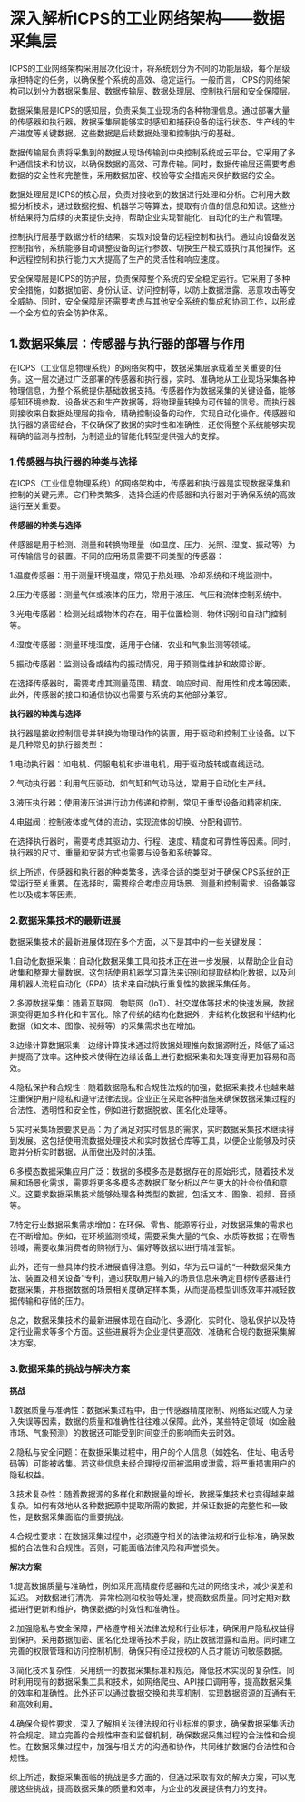 <!--
title: 工业网络架构——数据采集层
subtitle: 工业网络
author: 柴浩轩
keyword: 工业网络架构
published: 2024-04-27
topicImg: assets/2/md3.jpg
-->


# 深入解析ICPS的工业网络架构——数据采集层
ICPS的工业网络架构采用层次化设计，将系统划分为不同的功能层级，每个层级承担特定的任务，以确保整个系统的高效、稳定运行。一般而言，ICPS的网络架构可以划分为数据采集层、数据传输层、数据处理层、控制执行层和安全保障层。

数据采集层是ICPS的感知层，负责采集工业现场的各种物理信息。通过部署大量的传感器和执行器，数据采集层能够实时感知和捕获设备的运行状态、生产线的生产进度等关键数据。这些数据是后续数据处理和控制执行的基础。

数据传输层负责将采集到的数据从现场传输到中央控制系统或云平台。它采用了多种通信技术和协议，以确保数据的高效、可靠传输。同时，数据传输层还需要考虑数据的安全性和完整性，采用数据加密、校验等安全措施来保护数据的安全。

数据处理层是ICPS的核心层，负责对接收到的数据进行处理和分析。它利用大数据分析技术，通过数据挖掘、机器学习等算法，提取有价值的信息和知识。这些分析结果将为后续的决策提供支持，帮助企业实现智能化、自动化的生产和管理。

控制执行层基于数据分析的结果，实现对设备的远程控制和执行。通过向设备发送控制指令，系统能够自动调整设备的运行参数、切换生产模式或执行其他操作。这种远程控制和执行能力大大提高了生产的灵活性和响应速度。

安全保障层是ICPS的防护层，负责保障整个系统的安全稳定运行。它采用了多种安全措施，如数据加密、身份认证、访问控制等，以防止数据泄露、恶意攻击等安全威胁。同时，安全保障层还需要考虑与其他安全系统的集成和协同工作，以形成一个全方位的安全防护体系。



## 1.数据采集层：传感器与执行器的部署与作用
在ICPS（工业信息物理系统）的网络架构中，数据采集层承载着至关重要的任务。这一层次通过广泛部署的传感器和执行器，实时、准确地从工业现场采集各种物理信息，为整个系统提供基础数据支持。传感器作为数据采集的关键设备，能够感知环境参数、设备状态和生产数据等，将物理量转换为可传输的信号。而执行器则接收来自数据处理层的指令，精确控制设备的动作，实现自动化操作。传感器和执行器的紧密结合，不仅确保了数据的实时性和准确性，还使得整个系统能够实现精确的监测与控制，为制造业的智能化转型提供强大的支撑。

### 1.传感器与执行器的种类与选择
在ICPS（工业信息物理系统）的网络架构中，传感器和执行器是实现数据采集和控制的关键元素。它们种类繁多，选择合适的传感器和执行器对于确保系统的高效运行至关重要。

__传感器的种类与选择__

传感器是用于检测、测量和转换物理量（如温度、压力、光照、湿度、振动等）为可传输信号的装置。不同的应用场景需要不同类型的传感器：

1.温度传感器：用于测量环境温度，常见于热处理、冷却系统和环境监测中。

2.压力传感器：测量气体或液体的压力，常用于液压、气压和流体控制系统中。

3.光电传感器：检测光线或物体的存在，用于位置检测、物体识别和自动门控制等。

4.湿度传感器：测量环境湿度，适用于仓储、农业和气象监测等领域。

5.振动传感器：监测设备或结构的振动情况，用于预测性维护和故障诊断。

在选择传感器时，需要考虑其测量范围、精度、响应时间、耐用性和成本等因素。此外，传感器的接口和通信协议也需要与系统的其他部分兼容。

__执行器的种类与选择__

执行器是接收控制信号并转换为物理动作的装置，用于驱动和控制工业设备。以下是几种常见的执行器类型：

1.电动执行器：如电机、伺服电机和步进电机，用于驱动旋转或直线运动。

2.气动执行器：利用气压驱动，如气缸和气动马达，常用于自动化生产线。

3.液压执行器：使用液压油进行动力传递和控制，常见于重型设备和精密机床。

4.电磁阀：控制液体或气体的流动，实现流体的切换、分配和调节。

在选择执行器时，需要考虑其驱动力、行程、速度、精度和可靠性等因素。同时，执行器的尺寸、重量和安装方式也需要与设备和系统兼容。

综上所述，传感器和执行器的种类繁多，选择合适的类型对于确保ICPS系统的正常运行至关重要。在选择时，需要综合考虑应用场景、测量和控制需求、设备兼容性以及成本等因素。
### 2.数据采集技术的最新进展
数据采集技术的最新进展体现在多个方面，以下是其中的一些关键发展：

1.自动化数据采集：自动化数据采集工具和技术正在进一步发展，以帮助企业自动收集和整理大量数据。这包括使用机器学习算法来识别和提取结构化数据，以及利用机器人流程自动化（RPA）技术来自动执行重复性的数据采集任务。

2.多源数据采集：随着互联网、物联网（IoT）、社交媒体等技术的快速发展，数据源变得更加多样化和丰富化。除了传统的结构化数据外，非结构化数据和半结构化数据（如文本、图像、视频等）的采集需求也在增加。

3.边缘计算数据采集：边缘计算技术通过将数据处理推向数据源附近，降低了延迟并提高了效率。这种技术使得在边缘设备上进行数据采集和处理变得更加容易和高效。

4.隐私保护和合规性：随着数据隐私和合规性法规的加强，数据采集技术也越来越注重保护用户隐私和遵守法律法规。企业正在采取各种措施来确保数据采集过程的合法性、透明性和安全性，例如进行数据脱敏、匿名化处理等。

5.实时采集场景要求更高：为了满足对实时信息的需求，实时数据采集技术继续得到发展。这包括使用流数据处理技术和实时数据仓库等工具，以便企业能够及时获取并分析实时数据，从而做出及时的决策。

6.多模态数据采集应用广泛：数据的多模多态是数据存在的原始形式，随着技术发展和场景化需求，需要将更多多模多态数据汇聚分析以产生更大的社会价值和意义。这要求数据采集技术能够处理各种类型的数据，包括文本、图像、视频、音频等。

7.特定行业数据采集需求增加：在环保、零售、能源等行业，对数据采集的需求也在不断增加。例如，在环境监测领域，需要采集大量的气象、水质等数据；在零售领域，需要收集消费者的购物行为、偏好等数据以进行精准营销。

此外，还有一些具体的技术进展值得注意。例如，华为云申请的“一种数据采集方法、装置及相关设备”专利，通过获取用户输入的场景信息来确定目标传感器进行数据采集，并根据数据的场景相关度确定样本集，从而提高模型训练效率并减轻数据传输和存储的压力。

总之，数据采集技术的最新进展体现在自动化、多源化、实时化、隐私保护以及特定行业需求等多个方面。这些进展将为企业提供更高效、准确和合规的数据采集解决方案。
### 3.数据采集的挑战与解决方案


__挑战__

1.数据质量与准确性：数据采集过程中，由于传感器精度限制、网络延迟或人为录入失误等因素，数据的质量和准确性往往难以保障。此外，某些特定领域（如金融市场、气象预测）的数据还可能受到时间变迁的影响而失去时效。

2.隐私与安全问题：在数据采集过程中，用户的个人信息（如姓名、住址、电话号码等）可能被收集。若这些信息未经合理授权而被滥用或泄露，将严重损害用户的隐私权益。

3.技术复杂性：随着数据源的多样化和数据量的增长，数据采集技术也变得越来越复杂。如何有效地从各种数据源中提取所需的数据，并保证数据的完整性和一致性，是数据采集面临的重要挑战。

4.合规性要求：在数据采集过程中，必须遵守相关的法律法规和行业标准，确保数据的合法性和合规性。否则，可能面临法律风险和声誉损失。

__解决方案__

1.提高数据质量与准确性，例如采用高精度传感器和先进的网络技术，减少误差和延迟。
对数据进行清洗、异常检测和校验等处理，提高数据质量。同时定期对数据进行更新和维护，确保数据的时效性和准确性。

2.加强隐私与安全保障，严格遵守相关法律法规和行业标准，确保用户隐私权益得到保护。采用数据加密、匿名化处理等技术手段，防止数据泄露和滥用。同时建立完善的权限管理和访问控制机制，确保只有经过授权的人员才能访问敏感数据。

3.简化技术复杂性，采用统一的数据采集标准和规范，降低技术实现的复杂性。同时利用现有的数据采集工具和技术，如网络爬虫、API接口调用等，提高数据采集的效率和准确性。此外还可以通过数据交换和共享机制，实现数据资源的互通有无和高效利用。

4.确保合规性要求，深入了解相关法律法规和行业标准的要求，确保数据采集活动符合规定。建立完善的合规性审查和监督机制，确保数据采集过程的合法性和合规性。在数据采集过程中，加强与相关方的沟通和协作，共同维护数据的合法性和合规性。

综上所述，数据采集面临的挑战是多方面的，但通过采取有效的解决方案，可以克服这些挑战，提高数据采集的质量和效率，为企业的发展提供有力的支持。



